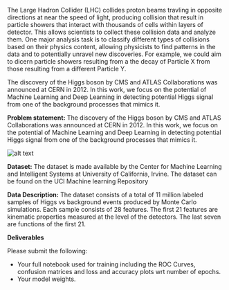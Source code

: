 The Large Hadron Collider (LHC) collides proton beams travling in opposite directions at near the speed of light, producing collision that result in particle showers that interact with thousands of cells within layers of detector. This allows scientists to collect these collision data and analyze them. One major analysis task is to classify different types of collisions based on their physics content, allowing physicists to find patterns in the data and to potentially unravel new discoveries. For example, we could aim to dicern particle showers resulting from a the decay of Particle X from those resulting from a different Particle Y. 

The discovery of the Higgs boson by CMS and ATLAS Collaborations was announced at CERN in 2012. In this work, we focus on the potential of Machine Learning and Deep Learning in detecting potential Higgs signal from one of the background processes that mimics it.


**Problem statement:** The discovery of the Higgs boson by CMS and ATLAS Collaborations was announced at CERN in 2012. In this work, we focus on the potential of Machine Learning and Deep Learning in detecting potential Higgs signal from one of the background processes that mimics it.

![alt text](https://github.com/ahariri13/ML4SCI/tree/main/HiggsClassification/decay.png)

**Dataset:** The dataset is made available by the Center for Machine Learning and Intelligent Systems at University of California, Irvine. The dataset can be found on the UCI Machine learning Repository

**Data Description:** The dataset consists of a total of 11 million labeled samples of Higgs vs background events produced by Monte Carlo simulations. Each sample consists of 28 features. The first 21 features are kinematic properties measured at the level of the detectors. The last seven are functions of the first 21.


**Deliverables**

Please submit the following: 


*   Your full notebook used for training including the ROC Curves, confusion matrices and loss and accuracy plots wrt number of epochs. 
*   Your model weights. 


